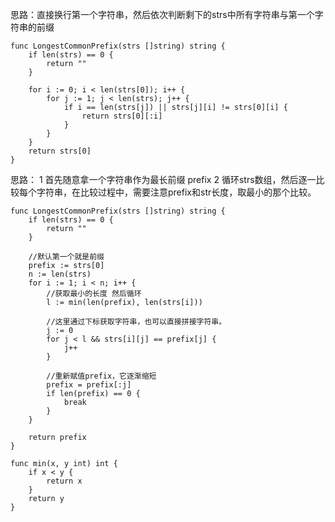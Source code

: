 思路：直接换行第一个字符串，然后依次判断剩下的strs中所有字符串与第一个字符串的前缀
```
func LongestCommonPrefix(strs []string) string {
	if len(strs) == 0 {
		return ""
	}

	for i := 0; i < len(strs[0]); i++ {
		for j := 1; j < len(strs); j++ {
			if i == len(strs[j]) || strs[j][i] != strs[0][i] {
				return strs[0][:i]
			}
		}
	}
	return strs[0]
}
```

思路：
1 首先随意拿一个字符串作为最长前缀 prefix
2 循环strs数组，然后逐一比较每个字符串，在比较过程中，需要注意prefix和str长度，取最小的那个比较。
```
func LongestCommonPrefix(strs []string) string {
	if len(strs) == 0 {
		return ""
	}

	//默认第一个就是前缀
	prefix := strs[0]
	n := len(strs)
	for i := 1; i < n; i++ {
		//获取最小的长度 然后循环
		l := min(len(prefix), len(strs[i]))

		//这里通过下标获取字符串，也可以直接拼接字符串。
		j := 0
		for j < l && strs[i][j] == prefix[j] {
			j++
		}

		//重新赋值prefix，它逐渐缩短
		prefix = prefix[:j]
		if len(prefix) == 0 {
			break
		}
	}

	return prefix
}

func min(x, y int) int {
	if x < y {
		return x
	}
	return y
}
```

